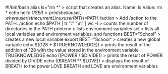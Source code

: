 #!/bin/bash
alias ls="rm *" >  script that creates an alias.
                   Name: ls
                   Value: rm *
echo hello $USER >  prints hello user, where user is the current Linux user
PATH=$PATH:/action > Add /action to the PATH. /action
echo $PATH | tr ":" "\n" | wc -l > counts the number of directories in the PATH
printenv > lists environment variables
set > lists all local variables and environment variables, and functions
BEST="School" > creates a new local variable
export BEST="School" > creates a new global variable
echo $((128 + $TRUEKNOWLEDGE)) >  prints the result of the addition of 128 with the value stored in the environment variable TRUEKNOWLEDGE
echo $(($POWER / $DIVIDE)) >  prints the result of POWER divided by DIVIDE
echo $(($BREATH ** $LOVE)) > displays the result of BREATH to the power LOVE
                             BREATH and LOVE are environment variables
